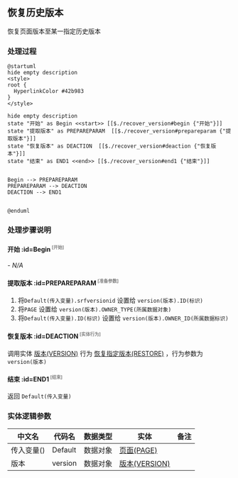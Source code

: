 ## 恢复历史版本 <!-- {docsify-ignore-all} -->

   恢复页面版本至某一指定历史版本

### 处理过程

```plantuml
@startuml
hide empty description
<style>
root {
  HyperlinkColor #42b983
}
</style>

hide empty description
state "开始" as Begin <<start>> [[$./recover_version#begin {"开始"}]]
state "提取版本" as PREPAREPARAM  [[$./recover_version#prepareparam {"提取版本"}]]
state "恢复版本" as DEACTION  [[$./recover_version#deaction {"恢复版本"}]]
state "结束" as END1 <<end>> [[$./recover_version#end1 {"结束"}]]


Begin --> PREPAREPARAM
PREPAREPARAM --> DEACTION
DEACTION --> END1


@enduml
```


### 处理步骤说明

#### 开始 :id=Begin<sup class="footnote-symbol"> <font color=gray size=1>[开始]</font></sup>



*- N/A*
#### 提取版本 :id=PREPAREPARAM<sup class="footnote-symbol"> <font color=gray size=1>[准备参数]</font></sup>



1. 将`Default(传入变量).srfversionid` 设置给  `version(版本).ID(标识)`
2. 将`PAGE` 设置给  `version(版本).OWNER_TYPE(所属数据对象)`
3. 将`Default(传入变量).ID(标识)` 设置给  `version(版本).OWNER_ID(所属数据标识)`

#### 恢复版本 :id=DEACTION<sup class="footnote-symbol"> <font color=gray size=1>[实体行为]</font></sup>



调用实体 [版本(VERSION)](module/Base/version.md) 行为 [恢复指定版本(RESTORE)](module/Base/version#行为) ，行为参数为`version(版本)`

#### 结束 :id=END1<sup class="footnote-symbol"> <font color=gray size=1>[结束]</font></sup>



返回 `Default(传入变量)`



### 实体逻辑参数

|    中文名   |    代码名    |  数据类型    |  实体   |备注 |
| --------| --------| -------- | -------- | --------   |
|传入变量(<i class="fa fa-check"/></i>)|Default|数据对象|[页面(PAGE)](module/Wiki/article_page.md)||
|版本|version|数据对象|[版本(VERSION)](module/Base/version.md)||
